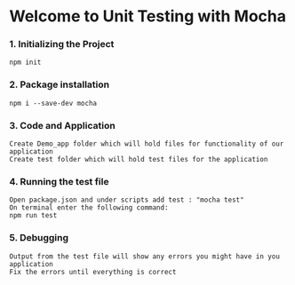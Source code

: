 # Welcome to Unit Testing with Mocha

### 1. Initializing the Project
    npm init
    
### 2. Package installation
    npm i --save-dev mocha

### 3. Code and Application
    Create Demo_app folder which will hold files for functionality of our application
    Create test folder which will hold test files for the application

### 4. Running the test file
    Open package.json and under scripts add test : "mocha test"
    On terminal enter the following command:
    npm run test

### 5. Debugging
    Output from the test file will show any errors you might have in you application
    Fix the errors until everything is correct